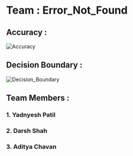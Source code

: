 # Team : Error_Not_Found

## Accuracy : 
![Accuracy](https://github.com/user-attachments/assets/9812c698-43f9-4f4e-a09d-0d3759105d2a)

## Decision Boundary : 
![Decision_Boundary](https://github.com/user-attachments/assets/9b306beb-e64b-44c9-a259-de70251ac1e7)

## Team Members : 
### 1. Yadnyesh Patil
### 2. Darsh Shah
### 3. Aditya Chavan
